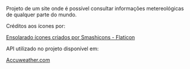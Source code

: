 Projeto de um site onde é possível consultar informações metereológicas de qualquer parte do mundo.

Créditos aos ícones por:

<a href="https://www.flaticon.com/br/icones-gratis/ensolarado" title="ensolarado ícones">Ensolarado ícones criados por Smashicons - Flaticon</a>

API utilizado no projeto disponível em:

<a href="https://www.accuweather.com/pt/br/brazil-weather">Accuweather.com</a>
